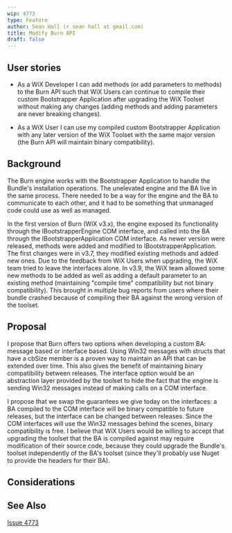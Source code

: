 ```yaml
---
wip: 4773
type: Feature
author: Sean Hall (r sean hall at gmail.com)
title: Modify Burn API
draft: false
---
```


## User stories

* As a WiX Developer I can add methods (or add parameters to methods) to the Burn API such that WiX Users can continue to compile their custom Bootstrapper Application after upgrading the WiX Toolset without making any changes (adding methods and adding parameters are never breaking changes).

* As a WiX User I can use my compiled custom Bootstrapper Application with any later version of the WiX Toolset with the same major version (the Burn API will maintain binary compatibility).  


## Background

The Burn engine works with the Bootstrapper Application to handle the Bundle's installation operations.
The unelevated engine and the BA live in the same process.
There needed to be a way for the engine and the BA to communicate to each other, and it had to be something that unmanaged code could use as well as managed.

In the first version of Burn (WiX v3.x), the engine exposed its functionality through the IBootstrapperEngine COM interface, and called into the BA through the IBootstrapperApplication COM interface.
As newer version were released, methods were added and modified to IBootstrapperApplication.
The first changes were in v3.7, they modified existing methods and added new ones.
Due to the feedback from WiX Users when upgrading, the WiX team tried to leave the interfaces alone.
In v3.9, the WiX team allowed some new methods to be added as well as adding a default parameter to an existing method (maintaining "compile time" compatibility but not binary compatibility).
This brought in multiple bug reports from users where their bundle crashed because of compiling their BA against the wrong version of the toolset.


## Proposal

I propose that Burn offers two options when developing a custom BA: message based or interface based.
Using Win32 messages with structs that have a cbSize member is a proven way to maintain an API that can be extended over time.
This also gives the benefit of maintaining binary compatibility between releases.
The interface option would be an abstraction layer provided by the toolset to hide the fact that the engine is sending Win32 messages instead of making calls on a COM interface.

I propose that we swap the guarantees we give today on the interfaces: a BA compiled to the COM interface will be binary compatible to future releases, but the interface can be changed between releases.
Since the COM interfaces will use the Win32 messages behind the scenes, binary compatibility is free.
I believe that WiX Users would be willing to accept that upgrading the toolset that the BA is compiled against may require modification of their source code, because they could upgrade the Bundle's toolset independently of the BA's toolset (since they'll probably use Nuget to provide the headers for their BA).


## Considerations


## See Also

[Issue 4773](http://wixtoolset.org/issues/4773/)